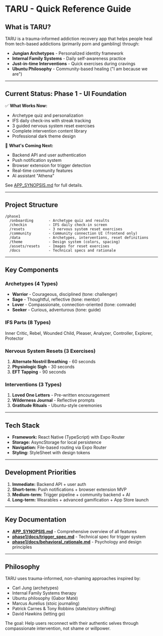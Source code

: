 # TARU - Quick Reference Guide

## What is TARU?

TARU is a trauma-informed addiction recovery app that helps people heal from tech-based addictions (primarily porn and gambling) through:
- **Jungian Archetypes** - Personalized identity framework
- **Internal Family Systems** - Daily self-awareness practice  
- **Just-in-time Interventions** - Quick exercises during cravings
- **Ubuntu Philosophy** - Community-based healing ("I am because we are")

---

## Current Status: Phase 1 - UI Foundation

✅ **What Works Now:**
- Archetype quiz and personalization
- IFS daily check-ins with streak tracking
- 3 guided nervous system reset exercises
- Complete intervention content library
- Professional dark theme design

🔧 **What's Coming Next:**
- Backend API and user authentication
- Push notification system
- Browser extension for trigger detection
- Real-time community features
- AI assistant "Athena"

See [APP_SYNOPSIS.md](./APP_SYNOPSIS.md) for full details.

---

## Project Structure

```
/phase1
  /onboarding       - Archetype quiz and results
  /checkin          - IFS daily check-in screen
  /resets           - 3 nervous system reset exercises
  /community        - Community connection UI (frontend only)
  /data             - Archetypes, interventions, reset definitions
  /theme            - Design system (colors, spacing)
  /assets/resets    - Images for reset exercises
  /docs             - Technical specs and rationale
```

---

## Key Components

### Archetypes (4 Types)
- **Warrior** - Courageous, disciplined (tone: challenger)
- **Sage** - Thoughtful, reflective (tone: mentor)
- **Lover** - Compassionate, connection-oriented (tone: comrade)
- **Seeker** - Curious, adventurous (tone: guide)

### IFS Parts (8 Types)
Inner Critic, Rebel, Wounded Child, Pleaser, Analyzer, Controller, Explorer, Protector

### Nervous System Resets (3 Exercises)
1. **Alternate Nostril Breathing** - 60 seconds
2. **Physiologic Sigh** - 30 seconds
3. **EFT Tapping** - 90 seconds

### Interventions (3 Types)
1. **Loved One Letters** - Pre-written encouragement
2. **Wilderness Journal** - Reflective prompts
3. **Gratitude Rituals** - Ubuntu-style ceremonies

---

## Tech Stack

- **Framework:** React Native (TypeScript) with Expo Router
- **Storage:** AsyncStorage for local persistence
- **Navigation:** File-based routing via Expo Router
- **Styling:** StyleSheet with design tokens

---

## Development Priorities

1. **Immediate:** Backend API + user auth
2. **Short-term:** Push notifications + browser extension MVP
3. **Medium-term:** Trigger pipeline + community backend + AI
4. **Long-term:** Wearables + advanced gamification + App Store launch

---

## Key Documentation

- **[APP_SYNOPSIS.md](./APP_SYNOPSIS.md)** - Comprehensive overview of all features
- **[phase1/docs/trigger_spec.md](./phase1/docs/trigger_spec.md)** - Technical spec for trigger system
- **[phase1/docs/behavioral_rationale.md](./phase1/docs/behavioral_rationale.md)** - Psychology and design principles

---

## Philosophy

TARU uses trauma-informed, non-shaming approaches inspired by:
- Carl Jung (archetypes)
- Internal Family Systems therapy
- Ubuntu philosophy (Gabor Maté)
- Marcus Aurelius (stoic journaling)
- Patrick Carnes & Tony Robbins (state/story shifting)
- David Hawkins (letting go)

The goal: Help users reconnect with their authentic selves through compassionate intervention, not shame or willpower.
